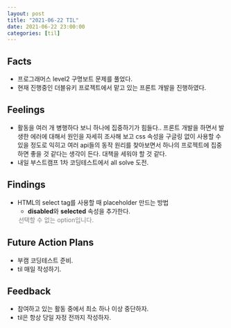 ```yaml
---
layout: post
title: "2021-06-22 TIL"
date: 2021-06-22 23:00:00
categories: [til]
---
```


## Facts

- 프로그래머스 level2 구명보트 문제를 풀었다.
- 현재 진행중인 더블유키 프로젝트에서 맡고 있는 프론트 개발을 진행하였다.

## Feelings
- 활동을 여러 개 병행하다 보니 하나에 집중하기가 힘들다..  프론트 개발을 하면서 발생한 에러에 대해서 원인을 자세히 조사해 보고 css 속성을 구글링 없이 사용할 수 있을 정도로 익히고 여러 api들의 동작 원리를 찾아보면서 하나의 프로젝트에 집중하면 좋을 것 같다는 생각이 든다. 대책을 세워야 할 것 같다.
- 내일 부스트캠프 1차 코딩테스트에서 all solve 도전.

## Findings
- HTML의 select tag를 사용할 때 placeholder 만드는 방법
    - **disabled**와 **selected** 속성을 추가한다.
    <option value="" disabled selected>
    선택할 수 없는 option입니다.
    </option>


## Future Action Plans
- 부캠 코딩테스트 준비.
- til 매일 작성하기.

## Feedback

- 참여하고 있는 활동 중에서 최소 하나 이상 중단하자.
- til은 항상 당일 자정 전까지 작성하자.